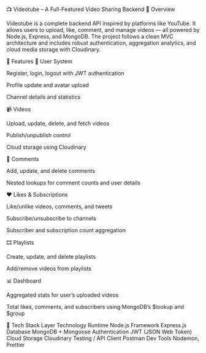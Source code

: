 
📺 Videotube – A Full-Featured Video Sharing Backend
🚀 Overview

Videotube is a complete backend API inspired by platforms like YouTube.
It allows users to upload, like, comment, and manage videos — all powered by Node.js, Express, and MongoDB.
The project follows a clean MVC architecture and includes robust authentication, aggregation analytics, and cloud media storage with Cloudinary.

🧩 Features
👤 User System

Register, login, logout with JWT authentication

Profile update and avatar upload

Channel details and statistics

📹 Videos

Upload, update, delete, and fetch videos

Publish/unpublish control

Cloud storage using Cloudinary

💬 Comments

Add, update, and delete comments

Nested lookups for comment counts and user details

❤️ Likes & Subscriptions

Like/unlike videos, comments, and tweets

Subscribe/unsubscribe to channels

Subscriber and subscription count aggregation

🎞️ Playlists

Create, update, and delete playlists

Add/remove videos from playlists

📊 Dashboard

Aggregated stats for user’s uploaded videos

Total likes, comments, and subscribers using MongoDB’s $lookup and $group

🧠 Tech Stack
Layer	Technology
Runtime	Node.js
Framework	Express.js
Database	MongoDB + Mongoose
Authentication	JWT (JSON Web Token)
Cloud Storage	Cloudinary
Testing / API Client	Postman
Dev Tools	Nodemon, Prettier
